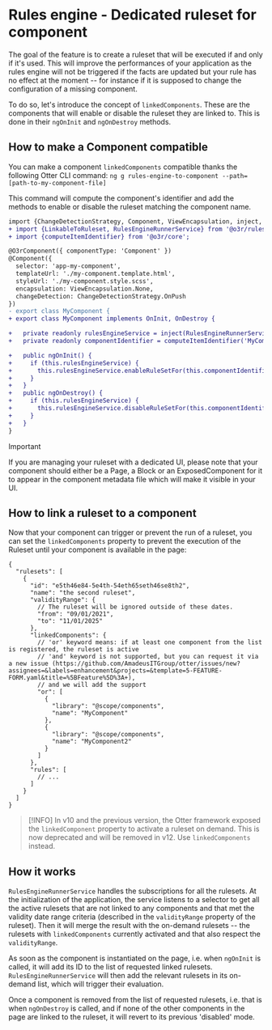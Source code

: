 # Rules engine - Dedicated ruleset for component

The goal of the feature is to create a ruleset that will be executed if and only if it's used. This will improve the performances
of your application as the rules engine will not be triggered if the facts are updated but your rule has no effect
at the moment -- for instance if it is supposed to change the configuration of a missing component.

To do so, let's introduce the concept of `linkedComponents`. These are the components that will enable or disable the
ruleset they are linked to. This is done in their `ngOnInit` and `ngOnDestroy` methods.

## How to make a Component compatible

You can make a component `linkedComponents` compatible thanks the following Otter CLI command:
`ng g rules-engine-to-component --path=[path-to-my-component-file]`

This command will compute the component's identifier and add the methods to enable or disable the ruleset
matching the component name.

```diff
import {ChangeDetectionStrategy, Component, ViewEncapsulation, inject, OnInit, OnDestroy} from '@angular/core';
+ import {LinkableToRuleset, RulesEngineRunnerService} from '@o3r/rules-engine';
+ import {computeItemIdentifier} from '@o3r/core';

@O3rComponent({ componentType: 'Component' })
@Component({
  selector: 'app-my-component',
  templateUrl: './my-component.template.html',
  styleUrl: './my-component.style.scss',
  encapsulation: ViewEncapsulation.None,
  changeDetection: ChangeDetectionStrategy.OnPush
})
- export class MyComponent {
+ export class MyComponent implements OnInit, OnDestroy {

+   private readonly rulesEngineService = inject(RulesEngineRunnerService, { optional: true });
+   private readonly componentIdentifier = computeItemIdentifier('MyComponent', '@scope/components');

+   public ngOnInit() {
+     if (this.rulesEngineService) {
+       this.rulesEngineService.enableRuleSetFor(this.componentIdentifier);
+     }
+   }
+   public ngOnDestroy() {
+     if (this.rulesEngineService) {
+       this.rulesEngineService.disableRuleSetFor(this.componentIdentifier);
+     }
+   }
}
```

> [!IMPORTANT]
> If you are managing your ruleset with a dedicated UI, please note that your component should either be a Page,
> a Block or an ExposedComponent for it to appear in the component metadata file which will make it visible in your UI.

## How to link a ruleset to a component

Now that your component can trigger or prevent the run of a ruleset, you can set the `linkedComponents` property to
prevent the execution of the Ruleset until your component is available in the page:

```json5
{
  "rulesets": [
    {
      "id": "e5th46e84-5e4th-54eth65seth46se8th2",
      "name": "the second ruleset",
      "validityRange": {
        // The ruleset will be ignored outside of these dates.
        "from": "09/01/2021",
        "to": "11/01/2025"
      },
      "linkedComponents": {
        // 'or' keyword means: if at least one component from the list is registered, the ruleset is active
        // 'and' keyword is not supported, but you can request it via a new issue (https://github.com/AmadeusITGroup/otter/issues/new?assignees=&labels=enhancement&projects=&template=5-FEATURE-FORM.yaml&title=%5BFeature%5D%3A+),
        // and we will add the support
        "or": [
          {
            "library": "@scope/components",
            "name": "MyComponent"
          },
          {
            "library": "@scope/components",
            "name": "MyComponent2"
          }
        ]
      },
      "rules": [
        // ...
      ]
    }
  ]
}
```
> [!INFO]
> In v10 and the previous version, the Otter framework exposed the `linkedComponent` property to activate a ruleset on demand.
> This is now deprecated and will be removed in v12. Use `linkedComponents` instead.

## How it works

`RulesEngineRunnerService` handles the subscriptions for all the rulesets.
At the initialization of the application, the service listens to a selector to get all the active rulesets that are not linked
to any components and that met the validity date range criteria (described in the `validityRange` property of the ruleset).
Then it will merge the result with the on-demand rulesets -- the rulesets with `linkedComponents` currently activated and that also respect the `validityRange`.

As soon as the component is instantiated on the page, i.e. when `ngOnInit` is called, it will add its ID to the
list of requested linked rulesets.
`RulesEngineRunnerService` will then add the relevant rulesets in its on-demand list, which will trigger their evaluation.

Once a component is removed from the list of requested rulesets, i.e. that is when `ngOnDestroy` is called, and if
none of the other components in the page are linked to the ruleset, it will revert to its previous 'disabled' mode.
